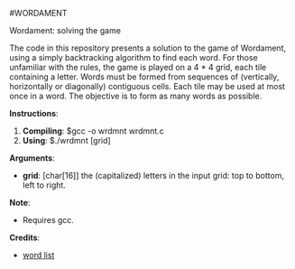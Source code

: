 #WORDAMENT

Wordament: solving the game

The code in this repository presents a solution to the game of Wordament, using
a simply backtracking algorithm to find each word. For those unfamiliar with the
rules, the game is played on a 4 \* 4 grid, each tile containing a letter. Words
must be formed from sequences of (vertically, horizontally or diagonally)
contiguous cells. Each tile may be used at most once in a word. The objective is
to form as many words as possible.

**Instructions**:

1. **Compiling**: $gcc -o wrdmnt wrdmnt.c
2. **Using**: $./wrdmnt [grid]

**Arguments**:

* **grid**: [char[16]] the (capitalized) letters in the input grid: top to
bottom, left to right.

**Note**:

* Requires gcc.

**Credits**:

* [word list](http://www.mieliestronk.com/wordlist.html)
